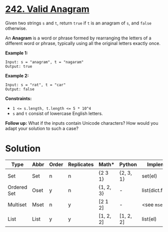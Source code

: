 # [242. Valid Anagram](https://leetcode.com/problems/valid-anagram/)

Given two strings `s` and `t`, return `true` if `t` is an anagram of `s`, and `false` otherwise.

An **Anagram**  is a word or phrase formed by rearranging the letters of a different word or phrase, typically using all the original letters exactly once.

**Example 1:** 

```
Input: s = "anagram", t = "nagaram"
Output: true
```

**Example 2:** 

```
Input: s = "rat", t = "car"
Output: false
```

**Constraints:** 

- `1 <= s.length, t.length <= 5 * 10^4`
- `s` and `t` consist of lowercase English letters.

**Follow up:**  What if the inputs contain Unicode characters? How would you adapt your solution to such a case?

# Solution

Type        |Abbr|Order|Replicates|   Math*   |   Python    | Implementation
------------|----|-----|----------|-----------|-------------|----------------
Set         |Set |  n  |     n    | {2  3  1} |  {2, 3, 1}  | set(el)
Ordered Set |Oset|  y  |     n    | {1, 2, 3} |      -      | list(dict.fromkeys(el)
Multiset    |Mset|  n  |     y    | [2  1  2] |      -      | <see `mset` below>
List        |List|  y  |     y    | [1, 2, 2] |  [1, 2, 2]  | list(el)